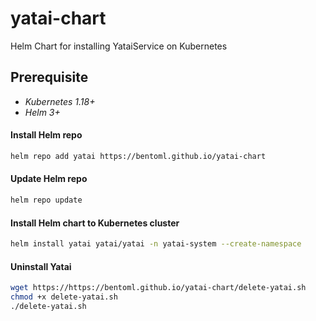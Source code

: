 # yatai-chart
Helm Chart for installing YataiService on Kubernetes

## Prerequisite

- *Kubernetes 1.18+*
- *Helm 3+*


#### Install Helm repo
```bash
helm repo add yatai https://bentoml.github.io/yatai-chart
```

#### Update Helm repo
```bash
helm repo update
```

#### Install Helm chart to Kubernetes cluster

```bash
helm install yatai yatai/yatai -n yatai-system --create-namespace
```

#### Uninstall Yatai

```bash
wget https://https://bentoml.github.io/yatai-chart/delete-yatai.sh
chmod +x delete-yatai.sh
./delete-yatai.sh
```
